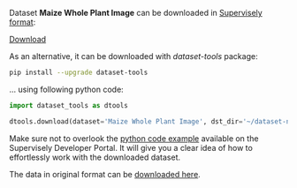 Dataset **Maize Whole Plant Image** can be downloaded in [Supervisely format](https://developer.supervisely.com/api-references/supervisely-annotation-json-format):

 [Download](https://assets.supervisely.com/remote/eyJsaW5rIjogInMzOi8vc3VwZXJ2aXNlbHktZGF0YXNldHMvMTkwNV9NYWl6ZSBXaG9sZSBQbGFudCBJbWFnZS9tYWl6ZS13aG9sZS1wbGFudC1pbWFnZS1EYXRhc2V0TmluamEudGFyIiwgInNpZyI6ICJBdjlER3ZVMGdvVU9TbXl1S3dMeTd6VXExaGVKTkJnSnpCZXdwTzRCdmZnPSJ9?response-content-disposition=attachment%3B%20filename%3D%22maize-whole-plant-image-DatasetNinja.tar%22)

As an alternative, it can be downloaded with *dataset-tools* package:
``` bash
pip install --upgrade dataset-tools
```

... using following python code:
``` python
import dataset_tools as dtools

dtools.download(dataset='Maize Whole Plant Image', dst_dir='~/dataset-ninja/')
```
Make sure not to overlook the [python code example](https://developer.supervisely.com/getting-started/python-sdk-tutorials/iterate-over-a-local-project) available on the Supervisely Developer Portal. It will give you a clear idea of how to effortlessly work with the downloaded dataset.

The data in original format can be [downloaded here](https://zenodo.org/record/1002675/files/Maize%20whole%20plant%20image%20dataset.zip?download=1).